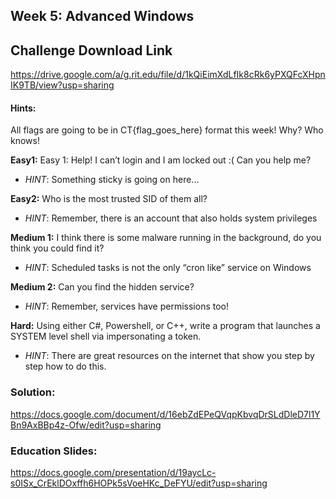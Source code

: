 ## Week 5: Advanced Windows

## Challenge Download Link
https://drive.google.com/a/g.rit.edu/file/d/1kQiEimXdLfIk8cRk6yPXQFcXHpnIK9TB/view?usp=sharing

#### Hints:
All flags are going to be in CT{flag_goes_here} format this week!  Why?  Who knows! 

**Easy1:** Easy 1: Help! I can’t login and I am locked out :( Can you help me? 
- _HINT_: Something sticky is going on here...
  
**Easy2:** Who is the most trusted SID of them all?
- _HINT_:  Remember, there is an account that also holds system privileges
  
**Medium 1:** I think there is some malware running in the background, do you think you could find it? 
- _HINT_: Scheduled tasks is not the only “cron like” service on Windows
  
**Medium 2:**  Can you find the hidden service? 
- _HINT_:  Remember, services have permissions too!
  
**Hard:** Using either C#, Powershell, or C++, write a program that launches a SYSTEM level shell via impersonating a token. 
- _HINT_: There are great resources on the internet that show you step by step how to do this.

### Solution: 
https://docs.google.com/document/d/16ebZdEPeQVqpKbvqDrSLdDleD7l1YBn9AxBBp4z-Ofw/edit?usp=sharing

### Education Slides:
https://docs.google.com/presentation/d/19aycLc-s0ISx_CrEklDOxffh6HOPk5sVoeHKc_DeFYU/edit?usp=sharing